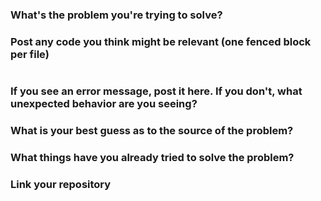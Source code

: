 ### What's the problem you're trying to solve?


### Post any code you think might be relevant (one fenced block per file)
```

```

### If you see an error message, post it here. If you don't, what unexpected behavior are you seeing?


### What is your best guess as to the source of the problem?


### What things have you already tried to solve the problem?

### Link your repository